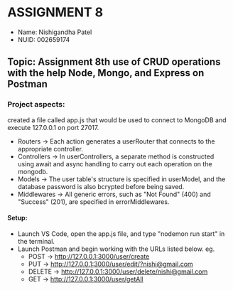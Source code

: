 # ASSIGNMENT 8

- Name: Nishigandha Patel
- NUID: 002659174

## Topic: Assignment 8th use of CRUD operations with the help Node, Mongo, and Express on Postman

### Project aspects:

created a file called app.js that would be used to connect to MongoDB and execute 127.0.0.1 on port 27017.

- Routers -> Each action generates a userRouter that connects to the appropriate controller.
- Controllers -> In userControllers, a separate method is constructed using await and async handling to carry out each operation on the mongodb.
- Models -> The user table's structure is specified in userModel, and the database password is also bcrypted before being saved.
- Middlewares -> All generic errors, such as "Not Found" (400) and "Success" (201), are specified in errorMiddlewares.

#### Setup:

- Launch VS Code, open the app.js file, and type "nodemon run start" in the terminal.
- Launch Postman and begin working with the URLs listed below.
eg.
  - POST -> http://127.0.0.1:3000/user/create
  - PUT -> http://127.0.0.1:3000/user/edit/?nishi@gmail.com
  - DELETE -> http://127.0.0.1:3000/user/delete/nishi@gmail.com
  - GET -> http://127.0.0.1:3000/user/getAll
